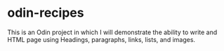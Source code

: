 # odin-recipes
This is an Odin project in which I will demonstrate the ability
to write and HTML page using Headings, paragraphs, links, lists, and images.